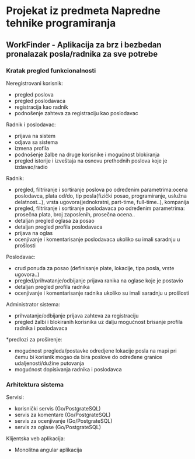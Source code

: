 <h1>Projekat iz predmeta Napredne tehnike programiranja</h1>

<h2>WorkFinder - Aplikacija za brz i bezbedan pronalazak posla/radnika za sve potrebe</h2>

<h3>Kratak pregled funkcionalnosti</h3>

Neregistrovani korisnik:
  - pregled poslova
  - pregled poslodavaca
  - registracija kao radnik
  - podnošenje zahteva za registraciju kao poslodavac

Radnik i poslodavac:
  - prijava na sistem
  - odjava sa sistema
  - izmena profila
  - podnošenje žalbe na druge korisnike i mogućnost blokiranja
  - pregled istorije i izveštaja na osnovu prethodnih poslova koje je izdavao/radio
  
Radnik:
  - pregled, filtriranje i sortiranje poslova po određenim parametrima:ocena poslodavca, plata od/do, tip posla(fizički posao, programiranje, uslužna delatnost...), vrsta ugovora(jednokratni, part-time, full-time..), kompanija
  - pregled, filtriranje i sortiranje poslodavaca po određenim parametrima: prosečna plata, broj zaposlenih, prosečna ocena..
  - detaljan pregled oglasa za posao
  - detaljan pregled profila poslodavaca
  - prijava na oglas 
  - ocenjivanje i komentarisanje poslodavaca ukoliko su imali saradnju u prošlosti
  
Poslodavac:
  - crud ponuda za posao (definisanje plate, lokacije, tipa posla, vrste ugovora..)
  - pregled/prihvatanje/odbijanje prijava ranika na oglase koje je postavio
  - detaljan pregled profila radnika
  - ocenjivanje i komentarisanje radnika ukoliko su imali saradnju u prošlosti
 
Administrator sistema:
  - prihvatanje/odbijanje prijava zahteva za registraciju
  - pregled žalbi i blokiranih korisnika uz dalju mogućnost brisanje profila radnika i poslodavaca

*predlozi za proširenje: 
  - mogućnost pregleda/postavke odredjene lokacije posla na mapi pri čemu bi korisnik mogao da bira poslove do određene granice udaljenosti/dužine putovanja
  - mogućnost dopisivanja radnika i poslodavca
 
<h3>Arhitektura sistema</h3>

Servisi:
  - korisnički servis (Go/PostgrateSQL)
  - servis za komentare (Go/PostgrateSQL)
  - servis za ocenjivanje (Go/PostgrateSQL)
  - servis za oglase (Go/PostgrateSQL)

Klijentska veb aplikacija:
  - Monolitna angular aplikacija
